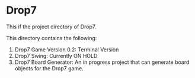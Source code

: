 Drop7
=====
This if the project directory of Drop7.

This directory contains the following:
  1. Drop7 Game Version 0.2: Terminal Version
  2. Drop7 Swing: Currently ON HOLD
  3. Drop7 Board Generator: An in progress project that can generate board objects for the Drop7 game.
